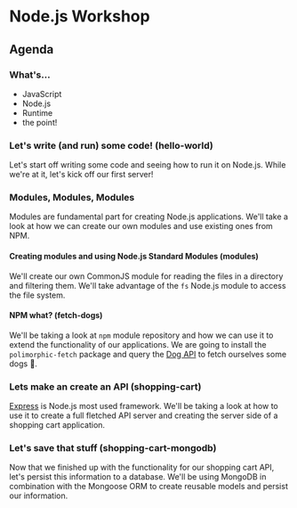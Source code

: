 # Node.js Workshop

## Agenda

### What's...
- JavaScript
- Node.js
- Runtime
- the point!

### Let's write (and run) some code! (hello-world)

Let's start off writing some code and seeing how to run it on Node.js.
While we're at it, let's kick off our first server!

### Modules, Modules, Modules

Modules are fundamental part for creating Node.js applications. We'll take a look at how we can create our own modules and use existing ones from NPM.

#### Creating modules and using Node.js Standard Modules (modules)

We'll create our own CommonJS module for reading the files in a directory and filtering them. We'll take advantage of the `fs` Node.js module to access the file system.

#### NPM what? (fetch-dogs)

We'll be taking a look at `npm` module repository and how we can use it to extend the functionality of our applications.
We are going to install the `polimorphic-fetch` package and query the [Dog API](https://dog.ceo/dog-api/) to fetch ourselves some dogs 🐶. 

### Lets make an create an API (shopping-cart)

[Express](https://expressjs.com) is Node.js most used framework. We'll be taking a look at how to use it to create a full fletched API server and creating the server side of a shopping cart application.


### Let's save that stuff (shopping-cart-mongodb)

Now that we finished up with the functionality for our shopping cart API, let's persist this information to a database.
We'll be using MongoDB in combination with the Mongoose ORM to create reusable models and persist our information.
